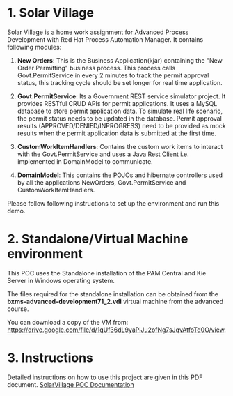 

# 1. Solar Village
Solar Village is a home work assignment for Advanced Process Development with Red Hat Process Automation Manager. It contains following modules:

1.  **New Orders**: This is the Business Application(kjar) containing the "New Order Permitting" business process. This process calls Govt.PermitService in every 2 minutes to track the permit approval status, this tracking cycle should be set longer for real time application.

2.  **Govt.PermitService**:  Its a Government REST service simulator project. It provides RESTful CRUD APIs for permit applications. It uses a MySQL database to store permit application data. To simulate real life scenario, the permit status needs to be updated in the database. 
Permit approval results (APPROVED/DENIED/INPROGRESS) need to be provided as mock results when the permit application data is submitted at the first time.

3. **CustomWorkItemHandlers**: Contains the custom work items to interact with the Govt.PermitService and uses a Java Rest Client i.e. implemented in DomainModel to communicate.
4.  **DomainModel**: This contains the POJOs and hibernate controllers used by all the applications NewOrders, Govt.PermitService and CustomWorkItemHandlers.

Please follow following instructions to set up the environment and run this demo.


# 2. Standalone/Virtual Machine environment

This POC uses the Standalone installation of the PAM Central and Kie Server in Windows operating system.

The files required for the standalone installation can be obtained from the **bxms-advanced-development71_2.vdi** virtual machine from the advanced course.

You can download a copy of the VM from:
https://drive.google.com/file/d/1qUf36dL9yaPiJu2ofNg7sJqvAtfoTd0O/view.

# 3. Instructions

Detailed instructions on how to use this project are given in this PDF document.
[SolarVillage POC Documentation](src/resources/SolarVillage_Documentation.pdf)